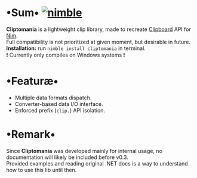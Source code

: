 # •Sum• [![nimble](https://raw.githubusercontent.com/yglukhov/nimble-tag/master/nimble.png)](https://github.com/yglukhov/nimble-tag)
__Cliptomania__ is a lightweight clip library, made to recreate [Clipboard](https://docs.microsoft.com/ru-ru/dotnet/api/system.windows.clipboard) API for [Nim](https://nim-lang.org/).  
Full compatibility is not prioritized at given moment, but desirable in future.  
**Installation:** run `nimble install cliptomania` in terminal.  
❗ Currently only compiles on Windows systems ❗

# •Featuræ•
* Multiple data formats dispatch.
* Converter-based data I/O interface.
* Enforced prefix (`clip.`) API isolation.

# •Remark•
Since __Cliptomania__ was developed mainly for internal usage, no documentation will likely be included before v0.3.  
Provided examples and reading original .NET docs is a way to understand how to use this lib until then.
